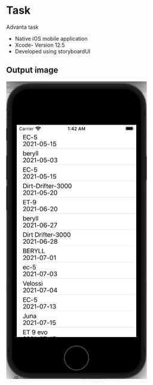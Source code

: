 # Task
Advanta task

* Native iOS mobile application 
* Xcode- Version 12.5 
* Developed using storyboardUI
## Output image
![Output](https://github.com/AkshayDevkate/Task/blob/main/OutputAdventa.png)
